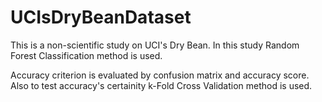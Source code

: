 # UCIsDryBeanDataset

This is a non-scientific study on UCI's Dry Bean.
In this study Random Forest Classification method is used.

Accuracy criterion is evaluated by confusion matrix and accuracy score.
Also to test accuracy's certainity k-Fold Cross Validation method is used.
